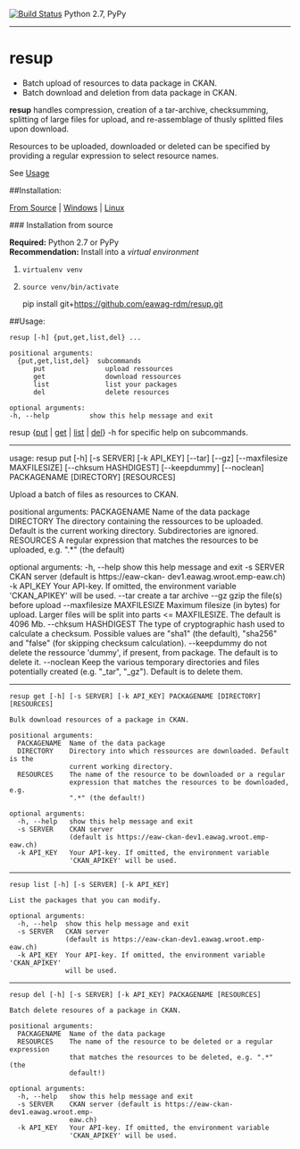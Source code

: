 [![Build Status](https://travis-ci.org/eawag-rdm/resup.svg?branch=master)](https://travis-ci.org/eawag-rdm/resup) Python 2.7, PyPy

-------

# resup

+ Batch upload of resources to data package in CKAN.
+ Batch download and deletion from data package in CKAN.

**resup** handles compression, creation of a tar-archive,
checksumming, splitting of large files for upload, and
re-assemblage of thusly splitted files upon download.

Resources to be uploaded, downloaded or deleted can be specified
by providing a regular expression to select resource names.

See [Usage](#usage)


##Installation:

[From Source](#srcinstall) | [Windows](#wininstall) | [Linux](#linstall)

<a id="srcinstall">
### Installation from source

**Required:** Python 2.7 or PyPy   
**Recommendation:** Install into a *virtual environment*

1. `virtualenv venv`
2. `source venv/bin/activate`

    pip install git+https://github.com/eawag-rdm/resup.git

##Usage:

    resup [-h] {put,get,list,del} ...

    positional arguments:
	  {put,get,list,del}  subcommands
		  put               upload ressources
		  get               download ressources
		  list              list your packages
		  del               delete resources

    optional arguments:
    -h, --help          show this help message and exit

resup {[put](#user-content-put) | [get](#user-content-put) | [list](#user-content-list) | [del](#user-content-del)} -h for specific help on subcommands.

-------
<a id="put"></a>

usage: resup put [-h] [-s SERVER] [-k API_KEY] [--tar] [--gz]
                 [--maxfilesize MAXFILESIZE] [--chksum HASHDIGEST]
                 [--keepdummy] [--noclean]
                 PACKAGENAME [DIRECTORY] [RESOURCES]

Upload a batch of files as resources to CKAN.

positional arguments:
  PACKAGENAME           Name of the data package
  DIRECTORY             The directory containing the ressources to be
                        uploaded. Default is the current working directory.
                        Subdirectories are ignored.
  RESOURCES             A regular expression that matches the resources to be
                        uploaded, e.g. ".*" (the default)

optional arguments:
  -h, --help            show this help message and exit
  -s SERVER             CKAN server (default is https://eaw-ckan-
                        dev1.eawag.wroot.emp-eaw.ch)
  -k API_KEY            Your API-key. If omitted, the environment variable
                        'CKAN_APIKEY' will be used.
  --tar                 create a tar archive
  --gz                  gzip the file(s) before upload
  --maxfilesize MAXFILESIZE
                        Maximum filesize (in bytes) for upload. Larger files
                        will be split into parts <= MAXFILESIZE. The default
                        is 4096 Mb.
  --chksum HASHDIGEST   The type of cryptographic hash used to calculate a
                        checksum. Possible values are "sha1" (the default),
                        "sha256" and "false" (for skipping checksum
                        calculation).
  --keepdummy           do not delete the ressource 'dummy', if present, from
                        package. The default is to delete it.
  --noclean             Keep the various temporary directories and files
                        potentially created (e.g. "_tar", "_gz"). Default is
                        to delete them.

------
<a id="list"></a>

    resup get [-h] [-s SERVER] [-k API_KEY] PACKAGENAME [DIRECTORY] [RESOURCES]

	Bulk download resources of a package in CKAN.

	positional arguments:
	  PACKAGENAME  Name of the data package
	  DIRECTORY    Directory into which ressources are downloaded. Default is the
				   current working directory.
	  RESOURCES    The name of the resource to be downloaded or a regular
				   expression that matches the resources to be downloaded, e.g.
				   ".*" (the default!)

	optional arguments:
	  -h, --help   show this help message and exit
	  -s SERVER    CKAN server
				   (default is https://eaw-ckan-dev1.eawag.wroot.emp-eaw.ch)
	  -k API_KEY   Your API-key. If omitted, the environment variable
				   'CKAN_APIKEY' will be used.
 ------
 <a id="list"></a>
 
    resup list [-h] [-s SERVER] [-k API_KEY]

    List the packages that you can modify.

    optional arguments:
      -h, --help  show this help message and exit
      -s SERVER   CKAN server
                  (default is https://eaw-ckan-dev1.eawag.wroot.emp-eaw.ch)
      -k API_KEY  Your API-key. If omitted, the environment variable 'CKAN_APIKEY'
                  will be used.

------
<a id="del"></a>

	resup del [-h] [-s SERVER] [-k API_KEY] PACKAGENAME [RESOURCES]

	Batch delete resoures of a package in CKAN.

	positional arguments:
	  PACKAGENAME  Name of the data package
	  RESOURCES    The name of the resource to be deleted or a regular expression
				   that matches the resources to be deleted, e.g. ".*" (the
				   default!)

	optional arguments:
	  -h, --help   show this help message and exit
	  -s SERVER    CKAN server (default is https://eaw-ckan-dev1.eawag.wroot.emp-
				   eaw.ch)
	  -k API_KEY   Your API-key. If omitted, the environment variable
				   'CKAN_APIKEY' will be used.
	    

